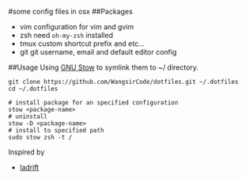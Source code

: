 #some config files in osx
##Packages
- vim       configuration for vim and gvim
- zsh       need `oh-my-zsh` installed
- tmux      custom shortcut prefix and etc...
- git       git username, email and default editor config

##Usage
Using [GNU Stow](http://www.gnu.org/software/stow/) to symlink them to ~/ directory.

```
git clone https://github.com/WangsirCode/dotfiles.git ~/.dotfiles
cd ~/.dotfiles

# install package for an specified configuration
stow <package-name>
# uninstall
stow -D <package-name>
# install to specified path
sudo stow zsh -t /
```

Inspired by

- [ladrift](https://github.com/ladrift/dotfiles)


